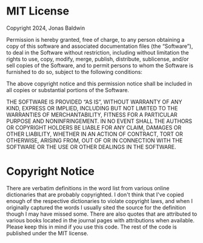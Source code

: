 # MIT License

Copyright 2024, Jonas Baldwin

Permission is hereby granted, free of charge, to any person obtaining a copy of this software and associated documentation files (the “Software”), to deal in the Software without restriction, including without limitation the rights to use, copy, modify, merge, publish, distribute, sublicense, and/or sell copies of the Software, and to permit persons to whom the Software is furnished to do so, subject to the following conditions:

The above copyright notice and this permission notice shall be included in all copies or substantial portions of the Software.

THE SOFTWARE IS PROVIDED “AS IS”, WITHOUT WARRANTY OF ANY KIND, EXPRESS OR IMPLIED, INCLUDING BUT NOT LIMITED TO THE WARRANTIES OF MERCHANTABILITY, FITNESS FOR A PARTICULAR PURPOSE AND NONINFRINGEMENT. IN NO EVENT SHALL THE AUTHORS OR COPYRIGHT HOLDERS BE LIABLE FOR ANY CLAIM, DAMAGES OR OTHER LIABILITY, WHETHER IN AN ACTION OF CONTRACT, TORT OR OTHERWISE, ARISING FROM, OUT OF OR IN CONNECTION WITH THE SOFTWARE OR THE USE OR OTHER DEALINGS IN THE SOFTWARE.

# Copyright Notice

There are verbatim definitions in the word list from various online dictionaries that are probably copyrighted. I don't think that I've copied enough of the respective dictionaries to violate copyright laws, and when I originally captured the words I usually sited the source for the definition though I may have missed some. There are also quotes that are attributed to various books located in the journal pages with attributions when available. Please keep this in mind if you use this code. The rest of the code is published under the MIT license. 
